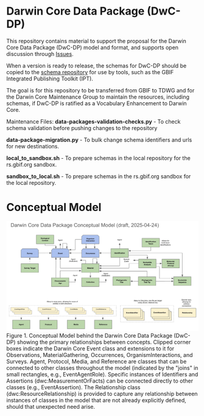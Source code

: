# Darwin Core Data Package (DwC-DP)

This repository contains material to support the proposal for the Darwin Core Data Package (DwC-DP) model and format, and supports open discussion through [Issues](https://github.com/gbif/dwc-dp/issues).

When a version is ready to release, the schemas for DwC-DP should be copied to the [schema repository](https://rs.gbif.org/sandbox/experimental/data-packages/) for use by tools, such as the GBIF Integrated Publishing Toolkit (IPT).

The goal is for this repository to be transferred from GBIF to TDWG and for the Darwin Core Maintenance Group to maintain the resources, including schemas, if DwC-DP is ratified as a Vocabulary Enhancement to Darwin Core.

Maintenance Files:
**data-packages-validation-checks.py** - To check schema validation before pushing changes to the repository

**data-package-migration.py** - To bulk change schema identifiers and urls for new destinations.

**local_to_sandbox.sh** - To prepare schemas in the local repository for the rs.gbif.org sandbox.

**sandbox_to_local.sh** - To prepare schemas in the rs.gbif.org sandbox for the local repository.

# Conceptual Model
![Here should be the image of latest Darwin Core Data Package (DwC-DP) Conceptual Model](images/conceptual_model_2025-04-24.jpg "Darwin Core Data Package (DwC-DP) Conceptual Model")
Figure 1. Conceptual Model behind the Darwin Core Data Package (DwC-DP) showing the primary relationships between concepts. Clipped corner boxes indicate the Darwin Core Event class and extensions to it for Observations, MaterialGathering, Occurrences, OrganismInteractions, and Surveys. Agent, Protocol, Media, and Reference are classes that can be connected to other classes throughout the model (indicated by the "joins" in small rectangles, e.g., EventAgentRole). Specific instances of Identifiers and Assertions (dwc:MeasurementOrFacts) can be connected directly to other classes (e.g., EventAssertion). The Relationship class (dwc:ResourceRelationship) is provided to capture any relationship between instances of classes in the model that are not already explicitly defined, should that unexpected need arise.